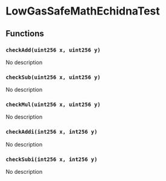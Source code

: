 # LowGasSafeMathEchidnaTest





## Functions

### `checkAdd(uint256 x, uint256 y)`
No description


### `checkSub(uint256 x, uint256 y)`
No description


### `checkMul(uint256 x, uint256 y)`
No description


### `checkAddi(int256 x, int256 y)`
No description


### `checkSubi(int256 x, int256 y)`
No description





